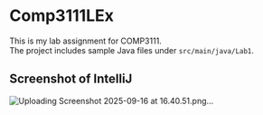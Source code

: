 # Comp3111LEx

This is my lab assignment for COMP3111.  
The project includes sample Java files under `src/main/java/Lab1`.

## Screenshot of IntelliJ

![Uploading Screenshot 2025-09-16 at 16.40.51.png…]()
